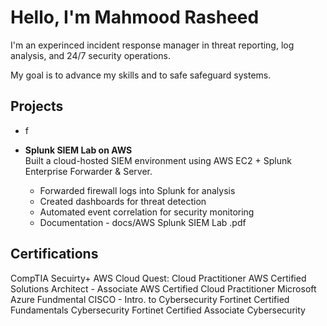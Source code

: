 # Hello, I'm Mahmood Rasheed

I'm an experinced incident response manager in threat reporting, log analysis, and 24/7 security operations.

My goal is to advance my skills and to safe safeguard systems.

## Projects
- f

- **Splunk SIEM Lab on AWS**  
  Built a cloud-hosted SIEM environment using AWS EC2 + Splunk Enterprise Forwarder & Server.  
  - Forwarded firewall logs into Splunk for analysis  
  - Created dashboards for threat detection  
  - Automated event correlation for security monitoring
  - Documentation - docs/AWS Splunk SIEM Lab .pdf
  

## Certifications
CompTIA Secuirty+
AWS Cloud Quest: Cloud Practitioner 
AWS Certified Solutions Architect - Associate
AWS Certified Cloud Practitioner
Microsoft Azure Fundmental 
CISCO - Intro. to Cybersecurity 
Fortinet Certified Fundamentals Cybersecurity 
Fortinet Certified Associate Cybersecurity 

